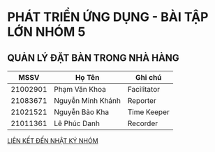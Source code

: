 # PHÁT TRIỂN ỨNG DỤNG - BÀI TẬP LỚN NHÓM 5
## QUẢN LÝ ĐẶT BÀN TRONG NHÀ HÀNG

| MSSV      | Họ Tên             | Ghi chú        |
|-----------|--------------------|----------------|
| 21002901  | Phạm Văn Khoa      | Facilitator    |
| 21083671  | Nguyễn Minh Khánh | Reporter       |
| 21021521  | Nguyễn Bảo Kha     | Time Keeper    |
| 21011361  | Lê Phúc Danh       | Recorder       |

[LIÊN KẾT ĐẾN NHẬT KÝ NHÓM](https://docs.google.com/spreadsheets/d/1IZmF9TEvz0ErwnGAZ4XLzrxGF8gFIhAQ/edit?usp=sharing&ouid=111413907838782764140&rtpof=true&sd=true)
